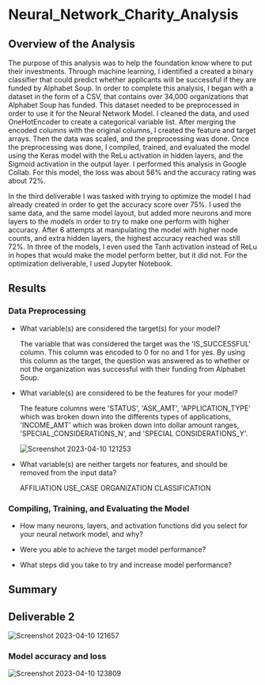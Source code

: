 # Neural_Network_Charity_Analysis
## Overview of the Analysis
The purpose of this analysis was to help the foundation know where to put their investments.  Through machine learning, I identified a created a binary classifier that could predict whether applicants will be successful if they are funded by Alphabet Soup.  In order to complete this analysis, I began with a dataset in the form of a CSV, that contains over 34,000 organizations that Alphabet Soup has funded.  This dataset needed to be preprocessed in order to use it for the Neural Network Model. I cleaned the data, and used OneHotEncoder to create a categorical variable list.  After merging the encoded columns with the original columns, I created the feature and target arrays.  Then the data was scaled, and the preprocessing was done.  Once the preprocessing was done, I compiled, trained, and evaluated the model using the Keras model with the ReLu activation in hidden layers, and the Sigmoid activation in the output layer.  I performed this analysis in Google Collab.  For this model, the loss was about 56% and the accuracy rating was about 72%.  


In the third deliverable I was tasked with trying to optimize the model I had already created in order to get the accuracy score over 75%.  I used the same data, and the same model layout, but added more neurons and more layers to the models in order to try to make one perform with higher accuracy.  After 6 attempts at manipulating the model with higher node counts, and extra hidden layers, the highest accuracy reached was still 72%.  In three of the models, I even used the Tanh activation instead of ReLu in hopes that would make the model perform better, but it did not. For the optimization deliverable, I used Jupyter Notebook.


## Results
### Data Preprocessing
* What variable(s) are considered the target(s) for your model?


  The variable that was considered the target was the 'IS_SUCCESSFUL' column.  This column was encoded to 0 for no and 1 for yes.  By using this column as the target, the question was answered as to whether or not the organization was successful with their funding from Alphabet Soup.


* What variable(s) are considered to be the features for your model?


  The feature columns were 'STATUS', 'ASK_AMT', 'APPLICATION_TYPE' which was broken down into the differents types of applications, 'INCOME_AMT' which was broken down into dollar amount ranges, 'SPECIAL_CONSIDERATIONS_N', and 'SPECIAL CONSIDERATIONS_Y'.
  
  ![Screenshot 2023-04-10 121253](https://user-images.githubusercontent.com/45715246/230943547-4882445a-d6ab-41fc-9b66-0f293cde7493.png)
  

* What variable(s) are neither targets nor features, and should be removed from the input data? 

  AFFILIATION USE_CASE   ORGANIZATION CLASSIFICATION
  
  
### Compiling, Training, and Evaluating the Model


* How many neurons, layers, and activation functions did you select for your neural network model, and why?

* Were you able to achieve the target model performance?

* What steps did you take to try and increase model performance?


## Summary


## Deliverable 2
![Screenshot 2023-04-10 121657](https://user-images.githubusercontent.com/45715246/230944230-235ebabd-154e-44c5-be46-135d49d199e6.png)

### Model accuracy and loss
![Screenshot 2023-04-10 123809](https://user-images.githubusercontent.com/45715246/230947913-b0b82161-120d-4e7f-8aaa-6441e78f0761.png)


